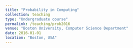 ```yaml
---
title: "Probability in Computing"
collection: teaching
type: "Undergraduate course"
permalink: /teaching/prob2016
venue: "Boston University, Computer Science Department"
date: 2016-01-01
location: "Boston, USA"
---
```



